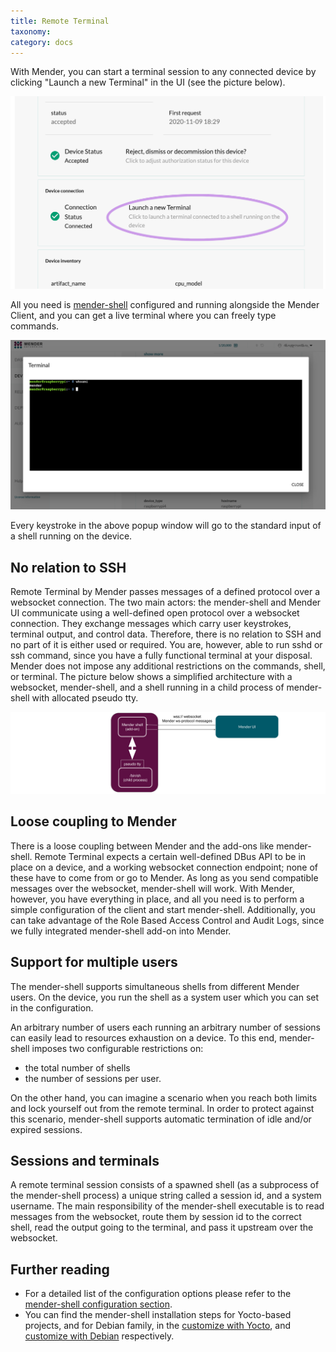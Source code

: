 ```yaml
---
title: Remote Terminal
taxonomy:
category: docs
---
```


With Mender, you can start a terminal session to any connected
device by clicking "Launch a new Terminal" in the UI (see the picture
below).

![launch-termninal](launch-new-termninal.png)

All you need is 
[mender-shell](../../../09.Downloads/docs.md#Install-the-remote-terminal-client)
configured and running alongside the Mender Client, and you can
get a live terminal where you can freely type commands.

![whoami-mender](whoami-mender.png)

Every keystroke in the above popup window will go to the standard input
of a shell running on the device.

## No relation to SSH

Remote Terminal by Mender passes messages of a defined protocol over
a websocket connection. The two main actors: the mender-shell and Mender UI
communicate using a well-defined open protocol over a websocket connection.
They exchange messages which carry user keystrokes, terminal output,
and control data. Therefore, there is no relation to SSH and no part
of it is either used or required. You are, however, able to run sshd or ssh
command, since you have a fully functional terminal at your disposal.
Mender does not impose any additional restrictions on the commands,
shell, or terminal. The picture below shows a simplified architecture
with a websocket, mender-shell, and a shell running in a child process
of mender-shell with allocated pseudo tty.

![mender-shell-and-ws](mender-shell-and-ws.png)

## Loose coupling to Mender

There is a loose coupling between Mender and the add-ons like mender-shell.
Remote Terminal expects a certain well-defined DBus API to be in place
on a device, and a working websocket connection endpoint; none of these
have to come from or go to Mender.
As long as you send compatible messages over the websocket, mender-shell will work.
With Mender, however, you have everything in place, and all you need
is to perform a simple configuration of the client and start mender-shell.
Additionally, you can take advantage of the Role Based Access Control
and Audit Logs, since we fully integrated mender-shell add-on into Mender.

## Support for multiple users

The mender-shell supports simultaneous shells from different Mender users.
On the device, you run the shell as a system user which you can set
in the configuration.

An arbitrary number of users each running an arbitrary number of sessions
can easily lead to resources exhaustion on a device. To this end, mender-shell
imposes two configurable restrictions on:
* the total number of shells
* the number of sessions per user.

On the other hand, you can imagine a scenario when you reach
both limits and lock yourself out from the remote terminal.
In order to protect against this scenario, mender-shell supports automatic termination
of idle and/or expired sessions.

## Sessions and terminals

A remote terminal session consists of a spawned shell (as a subprocess of
the mender-shell process) a unique string called a session id, and a system username.
The main responsibility of the mender-shell executable
is to read messages from the websocket, route them by session id
to the correct shell, read the output going to the terminal,
and pass it upstream over the websocket.

## Further reading

* For a detailed list of the configuration options please refer to the
[mender-shell configuration section](../30.Mender-shell-configuration-file/docs.md).
* You can find the mender-shell installation steps for Yocto-based projects,
and for Debian family,
in the [customize with Yocto](../../../05.System-updates-Yocto-Project/05.Customize-Mender/docs.md),
and [customize with Debian](../../../04.System-updates-Debian-family/03.Customize-Mender/docs.md) respectively.
